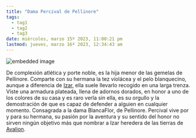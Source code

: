 ```yaml
---
title: "Dama Percival de Pellinore"
tags:
  - tag1
  - tag2
  - tag3
date: miércoles, marzo 15º 2023, 11:00:21 pm
lastmod: jueves, marzo 16º 2023, 12:34:43 am
---
```



![embedded image](https://assets.legendkeeper.com/985e0791-210f-43fc-a023-5ce2ebd4eed4.png "Attachment")

De complexión atlética y porte noble, es la hija menor de las gemelas de Pellinore. Comparte con su hermana la tez violácea y el pelo blanquecino, aunque a diferencia de [Izar](https://www.legendkeeper.com/app/ckvil5g57t6310808rct5ktxd/cl2bpgfqw0008038cld78gzcu/), ella suele llevarlo recogido en una larga trenza. Viste una armadura plateada, llena de adornos dorados, en honor a uno de los colores de su casa y es raro verla sin ella, es su orgullo y la demostración de que es capaz de defender a alguien en cualquier momento. Consagrada a la dama BlancaFlor, de Pellinore. Percival vive por y para su hermana, su pasión por la aventura y su sentido del honor no sirven ningún objetivo más que nombrar a Izar heredera de las tierras de [Avalion](https://www.legendkeeper.com/app/ckvil5g57t6310808rct5ktxd/ckz78jdf80007036cm4izhj6d/).